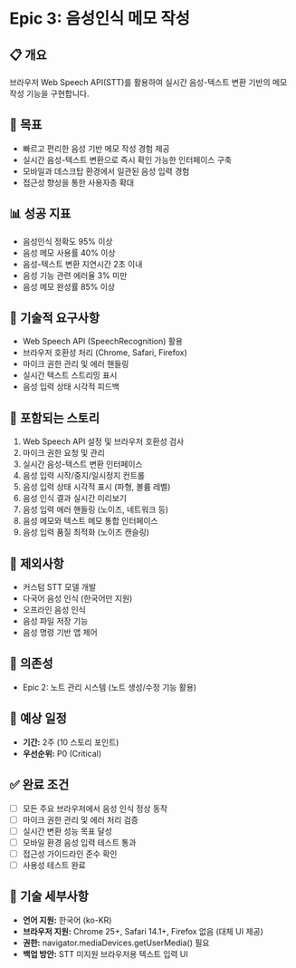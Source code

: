 # Epic 3: 음성인식 메모 작성

## 📋 개요

브라우저 Web Speech API(STT)를 활용하여 실시간 음성-텍스트 변환 기반의 메모 작성 기능을 구현합니다.

## 🎯 목표

-   빠르고 편리한 음성 기반 메모 작성 경험 제공
-   실시간 음성-텍스트 변환으로 즉시 확인 가능한 인터페이스 구축
-   모바일과 데스크탑 환경에서 일관된 음성 입력 경험
-   접근성 향상을 통한 사용자층 확대

## 📊 성공 지표

-   음성인식 정확도 95% 이상
-   음성 메모 사용률 40% 이상
-   음성-텍스트 변환 지연시간 2초 이내
-   음성 기능 관련 에러율 3% 미만
-   음성 메모 완성률 85% 이상

## 🔧 기술적 요구사항

-   Web Speech API (SpeechRecognition) 활용
-   브라우저 호환성 처리 (Chrome, Safari, Firefox)
-   마이크 권한 관리 및 에러 핸들링
-   실시간 텍스트 스트리밍 표시
-   음성 입력 상태 시각적 피드백

## 📝 포함되는 스토리

1. Web Speech API 설정 및 브라우저 호환성 검사
2. 마이크 권한 요청 및 관리
3. 실시간 음성-텍스트 변환 인터페이스
4. 음성 입력 시작/중지/일시정지 컨트롤
5. 음성 입력 상태 시각적 표시 (파형, 볼륨 레벨)
6. 음성 인식 결과 실시간 미리보기
7. 음성 입력 에러 핸들링 (노이즈, 네트워크 등)
8. 음성 메모와 텍스트 메모 통합 인터페이스
9. 음성 입력 품질 최적화 (노이즈 캔슬링)

## 🚫 제외사항

-   커스텀 STT 모델 개발
-   다국어 음성 인식 (한국어만 지원)
-   오프라인 음성 인식
-   음성 파일 저장 기능
-   음성 명령 기반 앱 제어

## 🔗 의존성

-   Epic 2: 노트 관리 시스템 (노트 생성/수정 기능 활용)

## 📅 예상 일정

-   **기간:** 2주 (10 스토리 포인트)
-   **우선순위:** P0 (Critical)

## ✅ 완료 조건

-   [ ] 모든 주요 브라우저에서 음성 인식 정상 동작
-   [ ] 마이크 권한 관리 및 에러 처리 검증
-   [ ] 실시간 변환 성능 목표 달성
-   [ ] 모바일 환경 음성 입력 테스트 통과
-   [ ] 접근성 가이드라인 준수 확인
-   [ ] 사용성 테스트 완료

## 🔧 기술 세부사항

-   **언어 지원:** 한국어 (ko-KR)
-   **브라우저 지원:** Chrome 25+, Safari 14.1+, Firefox 없음 (대체 UI 제공)
-   **권한:** navigator.mediaDevices.getUserMedia() 필요
-   **백업 방안:** STT 미지원 브라우저용 텍스트 입력 UI